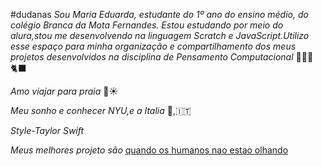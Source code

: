 #dudanas
_Sou Maria Eduarda, estudante do 1º ano do ensino médio, do colégio Branca da Mota Fernandes. Estou estudando por meio do alura,stou me desenvolvendo na linguagem Scratch e JavaScript.Utilizo esse espaço para minha organização e compartilhamento dos meus projetos desenvolvidos na disciplina de Pensamento Computacional_ 💐💗💋🐈‍⬛ 

_Amo viajar para praia_ 🌊☀️

_Meu sonho e conhecer NYU,e a Italia_ 🗽,🇮🇹

_Style-Taylor Swift_

_Meus melhores projeto são_
[quando os humanos nao estao olhando](https://scratch.mit.edu/projects/823659673)
[](https://scratch.mit.edu/projects/842188392)




